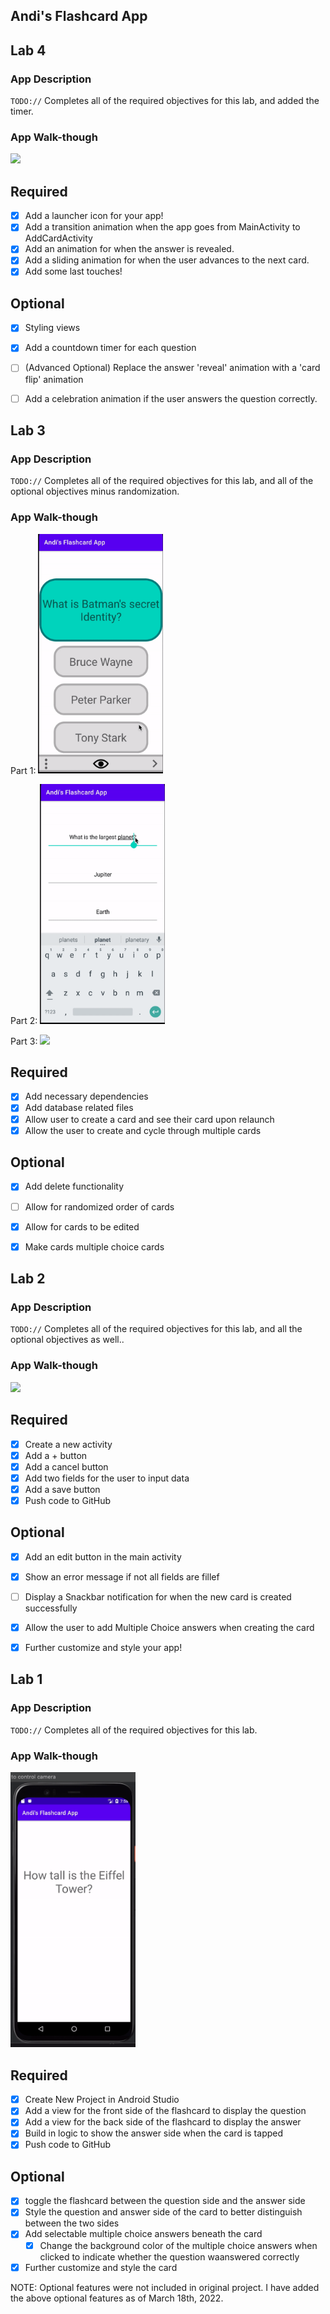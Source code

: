 ## Andi's Flashcard App




## Lab 4

### App Description
`TODO://` Completes all of the required objectives for this lab, and added the timer.

### App Walk-though

 <img src="https://github.com/AKolari/AndisFlashcardApp/blob/9effd764b02afa2c95e5e9030a57c0febeef9ede/Lab4Gif.gif" width=200><br>

## Required
- [x] Add a launcher icon for your app!
- [x] Add a transition animation when the app goes from MainActivity to AddCardActivity
- [x] Add an animation for when the answer is revealed.
- [x] Add a sliding animation for when the user advances to the next card.
- [x] Add some last touches!
## Optional
- [x] Styling views
- [x] Add a countdown timer for each question
- [ ] (Advanced Optional) Replace the answer 'reveal' animation with a 'card flip' animation
- [ ] Add a celebration animation if the user answers the question correctly.


## Lab 3

### App Description
`TODO://` Completes all of the required objectives for this lab, and all of the optional objectives minus randomization.

### App Walk-though

Part 1:  <img src="https://github.com/AKolari/AndisFlashcardApp/blob/739f9ba7d0452862cdd71b6b2d6ca9332a89b174/Lab3Part1.gif" width=200><br>

Part 2: <img src="https://github.com/AKolari/AndisFlashcardApp/blob/0fc9fd7718c425ca1b1e7067d1e720b3ee9cd8a5/Lab3Part2.gif" width=200><br>

Part 3: <img src="https://github.com/AKolari/AndisFlashcardApp/blob/feea61b56164043eee694d670eff520af9014a7c/Lab3Part3.gif" width=200><br>

## Required
- [x] Add necessary dependencies
- [x] Add database related files
- [x] Allow user to create a card and see their card upon relaunch
- [x] Allow the user to create and cycle through multiple cards
## Optional
- [x] Add delete functionality
- [ ] Allow for randomized order of cards
- [x] Allow for cards to be edited
- [x] Make cards multiple choice cards



## Lab 2

### App Description
`TODO://` Completes all of the required objectives for this lab, and all the optional objectives as well..

### App Walk-though

<img src="https://github.com/AKolari/AndisFlashcardApp/blob/master/ezgif.com-gif-maker%20(1).gif" width=200><br>


## Required
- [x] Create a new activity 
- [x] Add a + button
- [x] Add a cancel button
- [x] Add two fields for the user to input data
- [x] Add a save button
- [x] Push code to GitHub
## Optional
- [x] Add an edit button in the main activity 
- [x] Show an error message if not all fields are fillef
- [ ] Display a Snackbar notification for when the new card is created successfully
- [x] Allow the user to add Multiple Choice answers when creating the card
- [x] Further customize and style your app!



## Lab 1

### App Description
`TODO://` Completes all of the required objectives for this lab.

### App Walk-though

<img src="https://github.com/AKolari/AndisFlashcardApp/raw/master/ezgif.com-gif-maker.gif" width=200><br>


## Required
- [x] Create New Project in Android Studio
- [x] Add a view for the front side of the flashcard to display the question
- [x] Add a view for the back side of the flashcard to display the answer
- [x] Build in logic to show the answer side when the card is tapped
- [x] Push code to GitHub
## Optional
- [x] toggle the flashcard between the question side and the answer side
- [x] Style the question and answer side of the card to better distinguish between the two sides
- [x] Add selectable multiple choice answers beneath the card
   - [x] Change the background color of the multiple choice answers when clicked to indicate whether the question waanswered correctly
- [x] Further customize and style the card

NOTE: Optional features were not included in original project. I have added the above optional features as of March 18th, 2022.



